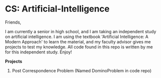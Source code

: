 # CS: Artificial-Intelligence
Friends,

I am currently a senior in high school, and I am taking an independent study on artificial intelligence. I am using the textbook 'Artificial Intelligence: A Modern Approach' to learn the material, and my faculty advisor gives me projects to test my knowledge. All code found in this repo is written by me for this independent study. Enjoy!

**Projects**
1) Post Correspondence Problem (Named DominoProblem in code repo)
